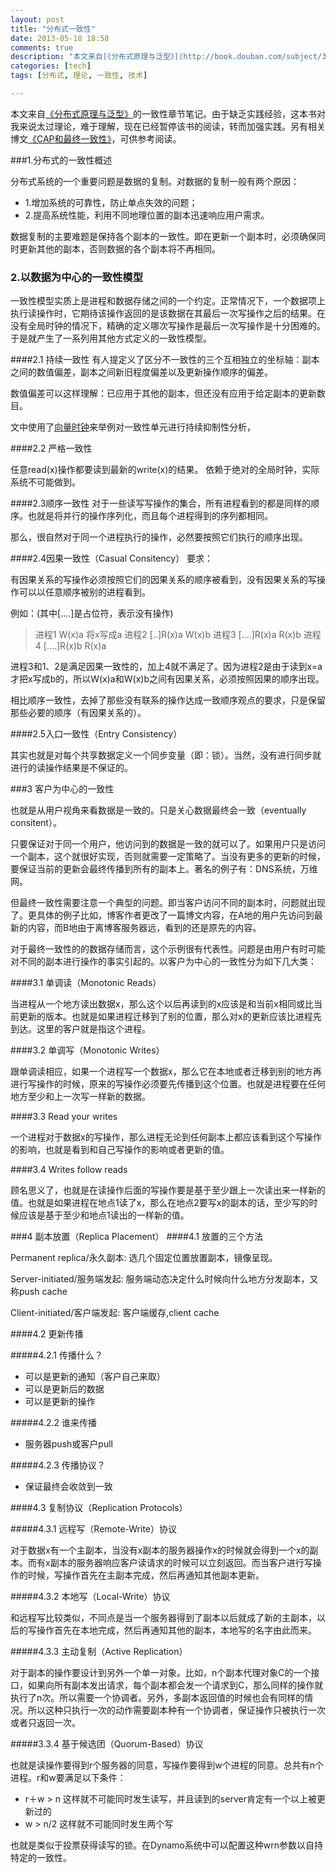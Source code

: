 ```yaml
---
layout: post
title: "分布式一致性"
date: 2013-05-18 18:58
comments: true
description: "本文来自[《分布式原理与泛型》](http://book.douban.com/subject/3108801/)的一致性章节笔记。由于缺乏实践经验，这本书对我来说太过理论，难于理解，现在已经暂停该书的阅读，转而加强实践。另有相关博文[《CAP和最终一致性》](http://biaobiaoqi.me/blog/2013/05/15/cap-and-eventual-consistent/)，偏应用，可参考阅读。"
categories: [tech]
tags: [分布式, 理论, 一致性, 技术]

---
```

本文来自[《分布式原理与泛型》](http://book.douban.com/subject/3108801/)的一致性章节笔记。由于缺乏实践经验，这本书对我来说太过理论，难于理解，现在已经暂停该书的阅读，转而加强实践。另有相关博文[《CAP和最终一致性》](http://biaobiaoqi.me/blog/2013/05/15/cap-and-eventual-consistent/)，可供参考阅读。

<!--more-->

###1.分布式的一致性概述

分布式系统的一个重要问题是数据的复制。对数据的复制一般有两个原因：

* 1.增加系统的可靠性，防止单点失效的问题；
* 2.提高系统性能，利用不同地理位置的副本迅速响应用户需求。

数据复制的主要难题是保持各个副本的一致性。即在更新一个副本时，必须确保同时更新其他的副本，否则数据的各个副本将不再相同。

### 2.以数据为中心的一致性模型

一致性模型实质上是进程和数据存储之间的一个约定。正常情况下，一个数据项上执行读操作时，它期待该操作返回的是该数据在其最后一次写操作之后的结果。在没有全局时钟的情况下，精确的定义哪次写操作是最后一次写操作是十分困难的。于是就产生了一系列用其他方式定义的一致性模型。

####2.1 持续一致性
有人提定义了区分不一致性的三个互相独立的坐标轴：副本之间的数值偏差，副本之间新旧程度偏差以及更新操作顺序的偏差。

数值偏差可以这样理解：已应用于其他的副本，但还没有应用于给定副本的更新数目。

文中使用了[向量时钟](http://en.wikipedia.org/wiki/Vector_clock)来举例对一致性单元进行持续抑制性分析，

####2.2 严格一致性

任意read(x)操作都要读到最新的write(x)的结果。
依赖于绝对的全局时钟，实际系统不可能做到。

####2.3顺序一致性
对于一些读写写操作的集合，所有进程看到的都是同样的顺序。也就是将并行的操作序列化，而且每个进程得到的序列都相同。

那么，很自然对于同一个进程执行的操作，必然要按照它们执行的顺序出现。

####2.4因果一致性（Casual Consitency）
要求：

有因果关系的写操作必须按照它们的因果关系的顺序被看到，没有因果关系的写操作可以以任意顺序被别的进程看到。

例如：(其中[....]是占位符，表示没有操作)
> 进程1  W(x)a 将x写成a
进程2  [..]R(x)a W(x)b
进程3  [....]R(x)a R(x)b
进程4  [....]R(x)b R(x)a

进程3和1、2是满足因果一致性的，加上4就不满足了。因为进程2是由于读到x=a才把x写成b的，所以W(x)a和W(x)b之间有因果关系，必须按照因果的顺序出现。

相比顺序一致性，去掉了那些没有联系的操作达成一致顺序观点的要求，只是保留那些必要的顺序（有因果关系的）。

####2.5入口一致性（Entry Consistency）

其实也就是对每个共享数据定义一个同步变量（即：锁）。当然，没有进行同步就进行的读操作结果是不保证的。

###3 客户为中心的一致性

也就是从用户视角来看数据是一致的。只是关心数据最终会一致（eventually consitent）。

只要保证对于同一个用户，他访问到的数据是一致的就可以了。如果用户只是访问一个副本，这个就很好实现，否则就需要一定策略了。当没有更多的更新的时候，要保证当前的更新会最终传播到所有的副本上。著名的例子有：DNS系统，万维网。

但最终一致性需要注意一个典型的问题。即当客户访问不同的副本时，问题就出现了。更具体的例子比如，博客作者更改了一篇博文内容，在A地的用户先访问到最新的内容，而B地由于离博客服务器远，看到的还是原先的内容。

对于最终一致性的的数据存储而言，这个示例很有代表性。问题是由用户有时可能对不同的副本进行操作的事实引起的。以客户为中心的一致性分为如下几大类：

####3.1 单调读（Monotonic Reads）  

当进程从一个地方读出数据x，那么这个以后再读到的x应该是和当前x相同或比当前更新的版本。也就是如果进程迁移到了别的位置，那么对x的更新应该比进程先到达。这里的客户就是指这个进程。

####3.2 单调写（Monotonic Writes）

跟单调读相应，如果一个进程写一个数据x，那么它在本地或者迁移到别的地方再进行写操作的时候，原来的写操作必须要先传播到这个位置。也就是进程要在任何地方至少和上一次写一样新的数据。

####3.3 Read your writes

一个进程对于数据x的写操作，那么进程无论到任何副本上都应该看到这个写操作的影响，也就是看到和自己写操作的影响或者更新的值。

####3.4 Writes follow reads

顾名思义了，也就是在读操作后面的写操作要是基于至少跟上一次读出来一样新的值。也就是如果进程在地点1读了x，那么在地点2要写x的副本的话，至少写的时候应该是基于至少和地点1读出的一样新的值。

###4 副本放置（Replica Placement）
####4.1 放置的三个方法

Permanent replica/永久副本: 选几个固定位置放置副本，镜像呈现。

Server-initiated/服务端发起: 服务端动态决定什么时候向什么地方分发副本，又称push cache

Client-initiated/客户端发起: 客户端缓存,client cache

####4.2 更新传播

#####4.2.1 传播什么？

* 可以是更新的通知（客户自己来取）
* 可以是更新后的数据
* 可以是更新的操作
    
#####4.2.2 谁来传播

* 服务器push或客户pull

#####4.2.3 传播协议？

* 保证最终会收敛到一致

####4.3 复制协议（Replication Protocols）
    
#####4.3.1 远程写（Remote-Write）协议

对于数据x有一个主副本，当没有x副本的服务器操作x的时候就会得到一个x的副本。而有x副本的服务器响应客户读请求的时候可以立刻返回。而当客户进行写操作的时候，写操作首先在主副本完成，然后再通知其他副本更新。
  
#####4.3.2 本地写（Local-Write）协议
    
和远程写比较类似，不同点是当一个服务器得到了副本以后就成了新的主副本，以后的写操作首先在本地完成，然后再通知其他的副本，本地写的名字由此而来。
  
#####4.3.3 主动复制（Active Replication）

对于副本的操作要设计到另外一个单一对象。比如，n个副本代理对象C的一个接口，如果向所有副本发出请求，每个副本都会发一个请求到C，那么同样的操作就执行了n次。所以需要一个协调者。另外，多副本返回值的时候也会有同样的情况。所以这种只执行一次的动作需要副本种有一个协调者，保证操作只被执行一次或者只返回一次。
  
#####3.3.4 基于候选团（Quorum-Based）协议

也就是读操作要得到r个服务器的同意，写操作要得到w个进程的同意。总共有n个进程。r和w要满足以下条件：

* r＋w > n 这样就不可能同时发生读写，并且读到的server肯定有一个以上被更新过的
* w > n/2   这样就不可能同时发生两个写

也就是类似于投票获得读写的锁。在Dynamo系统中可以配置这种wrn参数以自持特定的一致性。
